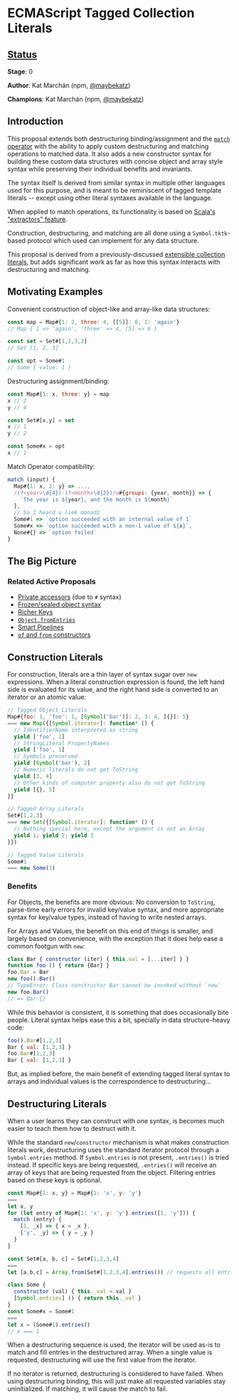 # ECMAScript Tagged Collection Literals

## [Status](https://tc39.github.io/process-document/)

**Stage**: 0

**Author**: Kat Marchán (npm, [@maybekatz](https://twitter.com/maybekatz))

**Champions**: Kat Marchán (npm, [@maybekatz](https://twitter.com/maybekatz))

## Introduction

This proposal extends both destructuring binding/assignment and the [`match`
operator](https://github.com/tc39/proposal-pattern-matching) with the ability to
apply custom destructuring and matching operations to matched data. It also adds
a new constructor syntax for building these custom data structures with concise
object and array style syntax while preserving their individual benefits and
invariants.

The syntax itself is derived from similar syntax in multiple other languages
used for this purpose, and is meant to be reminiscent of tagged template
literals -- except using other literal syntaxes available in the language.

When applied to match operations, its functionality is based on [Scala's
"extractors" feature](https://docs.scala-lang.org/tour/extractor-objects.html).

Construction, destructuring, and matching are all done using a
`Symbol.tktk`-based protocol which used can implement for any data structure.

This proposal is derived from a previously-discussed [extensible collection
literals](https://github.com/alex-weej/es-extensible-collection-literal), but
adds significant work as far as how this syntax interacts with destructuring and
matching.

## Motivating Examples

Convenient construction of object-like and array-like data structures:
```js
const map = Map#{1: 2, three: 4, [[5]]: 6, 1: 'again'}
// Map { 1 => 'again', 'three' => 4, [5] => 6 }

const set = Set#[1,2,3,2]
// Set [1, 2, 3]

const opt = Some#1
// Some { value: 1 }
```

Destructuring assignment/binding:
```js
const Map#{1: x, three: y} = map
x // 2
y // 4

const Set#[x,y] = set
x // 1
y // 2

const Some#x = opt
x // 1
```

Match Operator compatibility:
```js
match (input) {
  Map#{1: x, 2: y} => ...,
  /(?<year>\d{4})-(?<month>\d{2})/u#{groups: {year, month}} => {
    `The year is ${year}, and the month is ${month}`
  },
  // So I heard u liek monadz
  Some#1 => `option succeeded with an internal value of 1`
  Some#x => `option succeeded with a non-1 value of ${x}`,
  None#{} => `option failed`
}
```

## The Big Picture

### Related Active Proposals

* [Private accessors](https://github.com/tc39/proposal-private-methods) (due to `#` syntax)
* [Frozen/sealed object syntax](https://github.com/keithamus/object-freeze-seal-syntax)
* [Richer Keys](https://docs.google.com/presentation/d/1q3CGeXqskL1gHTATH_VE9Dhj0VGTIAOzJ1cR0dYqDBk/edit#slide=id.p)
* [`Object.fromEntries`](https://github.com/bakkot/object-from-entries)
* [Smart Pipelines](https://github.com/js-choi/proposal-smart-pipelines/blob/master/readme.md)
* [`of` and `from` constructors](https://github.com/tc39/proposal-setmap-offrom)

## Construction Literals

For construction, literals are a thin layer of syntax sugar over `new`
expressions. When a literal construction expression is found, the left hand side
is evaluated for its value, and the right hand side is converted to an iterator
or an atomic value:

```js
// Tagged Object Literals
Map#{foo: 1, 'foo': 1, [Symbol('bar')]: 2, 3: 4, [{}]: 5}
=== new Map({[Symbol.iterator]: function* () {
  // IdentifierName interpreted as string
  yield ['foo', 1]
  // StringLiteral PropertyNames
  yield ['foo', 1]
  // Symbols preserved
  yield [Symbol('bar'), 2]
  // Numeric literals do not get ToString
  yield [3, 4]
  // Other kinds of computer property also do not get ToString
  yield [{}, 5]
}}

// Tagged Array Literals
Set#[1,2,3]
=== new Set({[Symbol.iterator]: function* () {
  // Nothing special here, except the argument is not an Array
  yield 1; yield 2; yield 3
}})

// Tagged Value Literals
Some#1
=== new Some(1)
```

### Benefits

For Objects, the benefits are more obvious: No conversion to `ToString`,
parse-time early errors for invalid key/value syntax, and more appropriate
syntax for key/value types, instead of having to write nested arrays.

For Arrays and Values, the benefit on this end of things is smaller, and largely
based on convenience, with the exception that it does help ease a common footgun
with `new`:

```js
class Bar { constructor (iter) { this.val = [...iter] } }
function foo () { return {Bar} }
foo.Bar = Bar
new foo().Bar()
// TypeError: Class constructor Bar cannot be invoked without `new`
new foo.Bar()
// => Bar {}
```

While this behavior is consistent, it is something that does occasionally bite
people. Literal syntax helps ease this a bit, specially in data structure-heavy
code:

```js
foo().Bar#[1,2,3]
Bar { val: [1,2,3] }
foo.Bar#[1,2,3]
Bar { val: [1,2,3] }
```

But, as implied before, the main benefit of extending tagged literal syntax to
arrays and individual values is the correspondence to destructuring...

## Destructuring Literals

When a user learns they can construct with one syntax, is becomes much easier to
teach them how to destruct with it.

While the standard `new`/`constructor` mechanism is what makes construction
literals work, destructuring uses the standard iterator protocol through a
`Symbol.entries` method. If `Symbol.entries` is not present, `.entries()` is
tried instead. If specific keys are being requested, `.entries()` will receive
an array of keys that are being requested from the object. Filtering entries
based on these keys is optional.

```js
const Map#{1: x, y} = Map#{1: 'x', y: 'y'}
===
let x, y
for (let entry of Map#{1: 'x', y: 'y'}.entries([1, 'y'])) {
  match (entry) {
    [1, _x] => { x = _x },
    ['y', _y] => { y = _y }
  }
}

const Set#[a, b, c] = Set#[1,2,3,4]
===
let [a,b,c] = Array.from(Set#[1,2,3,4].entries()) // requests all entries

class Some {
  constructor (val) { this._val = val }
  [Symbol.entries] () { return this._val }
}
const Some#x = Some#1
===
let x = (Some#1).entries()
// x === 1
```

When a destructuring sequence is used, the iterator will be used as-is to match
and fill entries in the destructured array. When a single value is requested,
destructuring will use the first value from the iterator.

If no iterator is returned, destructuring is considered to have failed. When
using destructuring binding, this will just make all requested variables stay
uninitialized. If matching, it will cause the match to fail.
